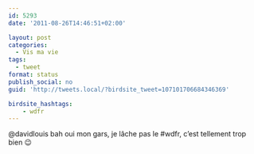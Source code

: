 ```yaml
---
id: 5293
date: '2011-08-26T14:46:51+02:00'

layout: post
categories:
  - Vis ma vie
tags:
  - tweet
format: status
publish_social: no
guid: 'http://tweets.local/?birdsite_tweet=107101706684346369'

birdsite_hashtags:
    - wdfr
---
```


@davidlouis bah oui mon gars, je lâche pas le #wdfr, c’est tellement trop bien 😉